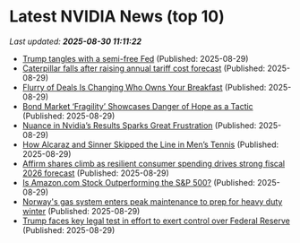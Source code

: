 # Latest NVIDIA News (top 10)
_Last updated: **2025-08-30 11:11:22**_

- [Trump tangles with a semi-free Fed](https://biztoc.com/x/a0bd62db1c2782cd) (Published: 2025-08-29)
- [Caterpillar falls after raising annual tariff cost forecast](https://biztoc.com/x/0f5cd81a8305d61d) (Published: 2025-08-29)
- [Flurry of Deals Is Changing Who Owns Your Breakfast](https://biztoc.com/x/b6fadf18865a9e20) (Published: 2025-08-29)
- [Bond Market ‘Fragility’ Showcases Danger of Hope as a Tactic](https://biztoc.com/x/f820c1f639b2b31f) (Published: 2025-08-29)
- [Nuance in Nvidia’s Results Sparks Great Frustration](https://biztoc.com/x/2ce95b382bfe4ec2) (Published: 2025-08-29)
- [How Alcaraz and Sinner Skipped the Line in Men’s Tennis](https://biztoc.com/x/2cfff15895ed7fb8) (Published: 2025-08-29)
- [Affirm shares climb as resilient consumer spending drives strong fiscal 2026 forecast](https://biztoc.com/x/9eb5935d5b14533b) (Published: 2025-08-29)
- [Is Amazon.com Stock Outperforming the S&P 500?](https://biztoc.com/x/77955f846f5791ed) (Published: 2025-08-29)
- [Norway's gas system enters peak maintenance to prep for heavy duty winter](https://biztoc.com/x/1cc07680b8a04748) (Published: 2025-08-29)
- [Trump faces key legal test in effort to exert control over Federal Reserve](https://biztoc.com/x/4b241c8a3d51b80b) (Published: 2025-08-29)

